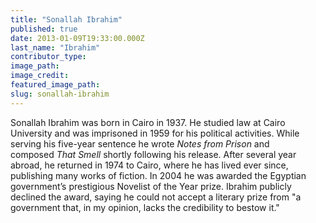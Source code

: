 ```yaml
---
title: "Sonallah Ibrahim"
published: true
date: 2013-01-09T19:33:00.000Z
last_name: "Ibrahim"
contributor_type:
image_path:
image_credit:
featured_image_path:
slug: sonallah-ibrahim
---
```


Sonallah Ibrahim was born in Cairo in 1937. He studied law at Cairo University and was imprisoned in 1959 for his political activities. While serving his five-year sentence he wrote _Notes from Prison_ and composed _That Smell_ shortly following his release. After several year abroad, he returned in 1974 to Cairo, where he has lived ever since, publishing many works of fiction. In 2004 he was awarded the Egyptian government’s prestigious Novelist of the Year prize. Ibrahim publicly declined the award, saying he could not accept a literary prize from "a government that, in my opinion, lacks the credibility to bestow it."

